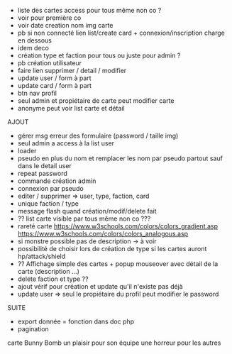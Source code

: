 - liste des cartes access pour tous même non co ?
- voir pour première co
- voir date creation nom img carte
- pb si non connecté lien list/create card + connexion/inscription charge en dessous
- idem deco
- création type et faction pour tous ou juste pour admin ?
- pb création utilisateur
- faire lien supprimer / detail / modifier
- update user / form à part
- update card / form à part
- btn nav profil
- seul admin et propiétaire de carte peut modifier carte
- anonyme peut voir list carte et détail 

AJOUT
- gérer msg erreur des formulaire (password / taille img)
- seul admin a access à la list user
- loader
- pseudo en plus du nom et remplacer les nom par pseudo partout sauf dans le detail user
- repeat password
- commande création admin
- connexion par pseudo
- editer / supprimer => user, type, faction, card
- unique faction / type
- message flash quand création/modif/delete fait
- ?? list carte visible par tous même non co ???
- rareté carte
        https://www.w3schools.com/colors/colors_gradient.asp
        https://www.w3schools.com/colors/colors_analogous.asp
- si monstre possible pas de description -> à voir
- possibilité de choisir lors de création de type si les cartes auront hp/attack/shield
- ?? Affichage simple des cartes + popup mouseover avec détail de la carte (description ...)
- delete faction et type ??
- ajout vérif pour création et update qu'il n'existe pas déjà
- update user => seul le propiétaire du profil peut modifier le password

SUITE 
- export donnée = fonction dans doc php
- pagination



carte Bunny Bomb un plaisir pour son équipe une horreur pour les autres
